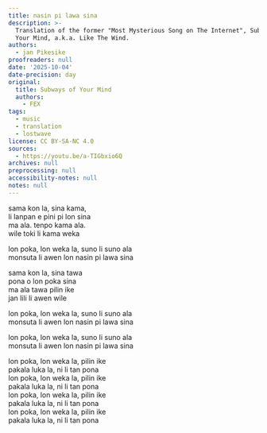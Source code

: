 ```yaml
---
title: nasin pi lawa sina
description: >-
  Translation of the former "Most Mysterious Song on The Internet", Subways of
  Your Mind, a.k.a. Like The Wind.
authors:
  - jan Pikesike
proofreaders: null
date: '2025-10-04'
date-precision: day
original:
  title: Subways of Your Mind
  authors:
    - FEX
tags:
  - music
  - translation
  - lostwave
license: CC BY-SA-NC 4.0
sources:
  - https://youtu.be/a-TIGbxio6Q
archives: null
preprocessing: null
accessibility-notes: null
notes: null
---
```


sama kon la, sina kama,  
li lanpan e pini pi lon sina  
ma ala. tenpo kama ala.  
wile toki li kama weka  

lon poka, lon weka la, suno li suno ala  
monsuta li awen lon nasin pi lawa sina  

sama kon la, sina tawa  
pona o lon poka sina  
ma ala tawa pilin ike  
jan lili li awen wile  

lon poka, lon weka la, suno li suno ala  
monsuta li awen lon nasin pi lawa sina  

lon poka, lon weka la, suno li suno ala  
monsuta li awen lon nasin pi lawa sina  

lon poka, lon weka la, pilin ike  
pakala luka la, ni li tan pona  
lon poka, lon weka la, pilin ike  
pakala luka la, ni li tan pona  
lon poka, lon weka la, pilin ike  
pakala luka la, ni li tan pona  
lon poka, lon weka la, pilin ike  
pakala luka la, ni li tan pona  

